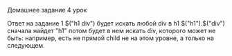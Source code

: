 Домашнее задание 4 урок

Ответ на задание 1
$("h1 div") будет искать любой div  в h1
$("h1").$("div") сначала найдет "h1" потом будет в нем искать div, которого может не быть: например, есть не прямой
child не на этом уровне, а только на следующем.